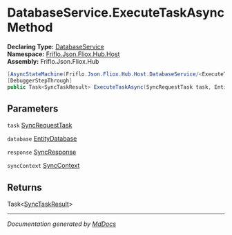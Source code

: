 ﻿<!--  
  <auto-generated>   
    The contents of this file were generated by a tool.  
    Changes to this file may be list if the file is regenerated  
  </auto-generated>   
-->

# DatabaseService.ExecuteTaskAsync Method

**Declaring Type:** [DatabaseService](../index.md)  
**Namespace:** [Friflo.Json.Fliox.Hub.Host](../../index.md)  
**Assembly:** Friflo.Json.Fliox.Hub

```csharp
[AsyncStateMachine(Friflo.Json.Fliox.Hub.Host.DatabaseService/<ExecuteTaskAsync>d__8)]
[DebuggerStepThrough]
public Task<SyncTaskResult> ExecuteTaskAsync(SyncRequestTask task, EntityDatabase database, SyncResponse response, SyncContext syncContext);
```

## Parameters

`task`  [SyncRequestTask](../../../Protocol/Tasks/SyncRequestTask/index.md)

`database`  [EntityDatabase](../../EntityDatabase/index.md)

`response`  [SyncResponse](../../../Protocol/SyncResponse/index.md)

`syncContext`  [SyncContext](../../SyncContext/index.md)

## Returns

Task\<[SyncTaskResult](../../../Protocol/Tasks/SyncTaskResult/index.md)\>

___

*Documentation generated by [MdDocs](https://github.com/ap0llo/mddocs)*

